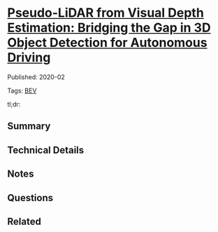 



# [Pseudo-LiDAR from Visual Depth Estimation: Bridging the Gap in 3D Object Detection for Autonomous Driving](https://arxiv.org/abs/1812.07179)


Published: 2020-02

Tags: [BEV](../tags/bev.md)

tl;dr:
## Summary

## Technical Details

## Notes

## Questions

## Related
